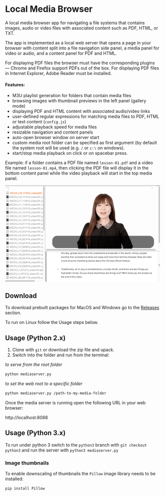 # Local Media Browser
A local media browser app for navigating a file systems that contains images, audio or video files with associated content such as PDF, HTML, or TXT. 

The app is implemented as a local web server that opens a page in your browser with content split into a file navigation side panel, a media panel for video or audio, and a content panel for PDF and HTML.

For displaying PDF files the browser must have the corresponding plugins — Chrome and Firefox support PDFs out of the box. For displaying PDF files in Internet Explorer, Adobe Reader must be installed.

#### Features:

* M3U playlist generation for folders that contain media files
* browsing images with thumbnail previews in the left panel (gallery mode)
* displaying PDF and HTML content with associated audio/video links
* user-defined regular expressions for matching media files to PDF, HTML or text content (`config.js`)
* adjustable playback speed for media files
* resizable navigation and content panels
* auto-open browser window on server start
* custom media root folder can be specified as first argument (by default the system root will be used (e.g. `/` or `c:\` on windows).
* start/stop media playback on click or on spacebar press.

Example: if a folder contains a PDF file named `lesson-01.pdf` and a video file named `lesson-01.mp4`, then clicking the PDF file will display it in the bottom content panel while the video playback will start in the top media panel.

![LocalMediaBrowser](/mediabrowser-sample.png?raw=true "MediaBrowser8088 main window")


## Download
To download prebuilt packages for MacOS and Windows go to the [Releases](https://github.com/elFua/local-media-browser/releases) section.

To run on Linux follow the Usage steps below.

## Usage (Python 2.x)
1. Clone with `git` or download the zip file and upack.
1. Switch into the folder and run from the terminal:

_to serve from the root folder_
```bash
python mediaserver.py
```

_to set the web root to a specific folder_
```bash
python mediaserver.py /path-to-my-media-folder
```

Once the media server is running open the following URL in your web browser:

http://localhost:8088

## Usage (Python 3.x)
To run under python 3 switch to the `python3` branch with `git checkout python3` and run the server with `python3 mediaserver.py`

### Image thumbnails
To enable downscaling of thumbnails the `Pillow` image library needs to be installed:

```bash
pip install Pillow
```
